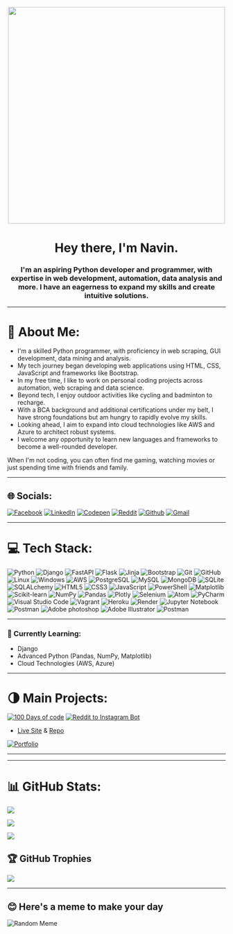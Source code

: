 <p align="center"> <img src="https://user-images.githubusercontent.com/74038190/225813708-98b745f2-7d22-48cf-9150-083f1b00d6c9.gif" width="500"> </p>


<div align="center">
<h1>Hey there, I'm Navin.</h1>
  <h3>I'm an aspiring Python developer and programmer, with expertise in web development, automation, data analysis and more. I have an eagerness to expand my skills and create intuitive solutions.</h3>
</div>
  
----------

# 💫 About Me:

-   I'm a skilled Python programmer, with proficiency in web scraping, GUI development, data mining and analysis.
-   My tech journey began developing web applications using HTML, CSS, JavaScript and frameworks like Bootstrap.
-   In my free time, I like to work on personal coding projects across automation, web scraping and data science.
-   Beyond tech, I enjoy outdoor activities like cycling and badminton to recharge.
-   With a BCA background and additional certifications under my belt, I have strong foundations but am hungry to rapidly evolve my skills.
-   Looking ahead, I aim to expand into cloud technologies like AWS and Azure to architect robust systems.
-   I welcome any opportunity to learn new languages and frameworks to become a well-rounded developer.

When I'm not coding, you can often find me gaming, watching movies or just spending time with friends and family.

----------
## 🌐 Socials:

[![Facebook](https://img.shields.io/badge/Facebook-%231877F2.svg?style=for-the-badge&logo=Facebook&logoColor=white)](https://facebook.com/https://www.facebook.com/navin.rajak.90857)  [![LinkedIn](https://img.shields.io/badge/LinkedIn-0077B5?style=for-the-badge&logo=linkedin&logoColor=white)]([https://www.linkedin.com/in/navinrajak](https://www.linkedin.com/in/navinrajak))  [![Codepen](https://img.shields.io/badge/Codepen-000000?style=for-the-badge&logo=codepen&logoColor=white)](https://codepen.io/navinfeb15) [![Reddit](https://img.shields.io/badge/Reddit-%23FF4500.svg?style=for-the-badge&logo=Reddit&logoColor=white)](https://reddit.com/user/NavinRaja) [![Github](https://img.shields.io/badge/GitHub-100000?style=for-the-badge&logo=github&logoColor=white`)](https://github.com/navinfeb15) [![Gmail](https://img.shields.io/badge/Gmail-D14836?style=for-the-badge&logo=gmail&logoColor=white)](mailto:navinfeb15@gmail.com) 

----------
# 💻 Tech Stack:



![Python](https://img.shields.io/badge/-Python-black?style=flat-square&logo=Python) ![Django](https://img.shields.io/badge/-Django-black?style=flat-square&logo=Django) ![FastAPI](https://img.shields.io/badge/-FastAPI-black?style=flat-square&logo=Fastapi) ![Flask](https://img.shields.io/badge/-Flask-black?style=flat-square&logo=Flask) ![Jinja](https://img.shields.io/badge/-Jinja-black?style=flat-square&logo=Jinja) ![Bootstrap](https://img.shields.io/badge/-Bootstrap-black?style=flat-square&logo=bootstrap) ![Git](https://img.shields.io/badge/-Git-black?style=flat-square&logo=git) ![GitHub](https://img.shields.io/badge/-GitHub-black?style=flat-square&logo=github)  ![Linux](https://img.shields.io/badge/-Linux-black?style=flat-square&logo=Linux)   ![Windows](https://img.shields.io/badge/-Windows-black?style=flat-square&logo=windows) ![AWS](https://img.shields.io/badge/-AWS-black?style=flat-square&logo=Amazon)  ![PostgreSQL](https://img.shields.io/badge/-PostgreSQL-black?style=flat-square&logo=PostgreSQL) ![MySQL](https://img.shields.io/badge/-MySQL-black?style=flat-square&logo=Mysql) ![MongoDB](https://img.shields.io/badge/-MongoDB-black?style=flat-square&logo=MongoDB) ![SQLite](https://img.shields.io/badge/-SQLite-black?style=flat-square&logo=SQLite) ![SQLALchemy](https://img.shields.io/badge/-SQLAlchemy-black?style=flat-square&logo=SQLAlchemy) ![HTML5](https://img.shields.io/badge/-HTML5-black?style=flat-square&logo=html5&logoColor=white) ![CSS3](https://img.shields.io/badge/-CSS3-black?style=flat-square&logo=css3) ![JavaScript](https://img.shields.io/badge/-JavaScript-black?style=flat-square&logo=javascript) ![PowerShell](https://img.shields.io/badge/-PowerShell-black?style=flat-square&logo=powershell)  ![Matplotlib](https://img.shields.io/badge/-Matplotlib-black?style=flat-square&logo=Matplotlib) ![Scikit-learn](https://img.shields.io/badge/-Scikit--learn-black?style=flat-square&logo=Scikit-learn) ![NumPy](https://img.shields.io/badge/-Numpy-black?style=flat-square&logo=numpy) ![Pandas](https://img.shields.io/badge/-Pandas-black?style=flat-square&logo=pandas) ![Plotly](https://img.shields.io/badge/-Plotly-black?style=flat-square&logo=plotly) ![Selenium](https://img.shields.io/badge/-Selenium-black?style=flat-square&logo=selenium) ![Atom](https://img.shields.io/badge/-Atom-black?style=flat-square&logo=atom) ![PyCharm](https://img.shields.io/badge/-PyCharm-black?style=flat-square&logo=pycharm) ![Visual Studio Code](https://img.shields.io/badge/-Visual%20Studio%20Code-black?style=flat-square&logo=visual-studio-code) ![Vagrant](https://img.shields.io/badge/-Vagrant-black?style=flat-square&&logo=vagrant) ![Heroku](https://img.shields.io/badge/-Heroku-black?style=flat-square&&logo=heroku) ![Render](https://img.shields.io/badge/-Render-black?style=flat-square&&logo=render) ![Jupyter Notebook](https://img.shields.io/badge/-Jupyter-black?style=flat-square&logo=jupyter) ![Postman](https://img.shields.io/badge/-Postman-black?style=flat-square&logo=postman) ![Adobe photoshop](https://img.shields.io/badge/-Adobe--Photoshop-black?style=flat-square&logo=Adobe-photoshop) ![Adobe Illustrator](https://img.shields.io/badge/-Adobe--lllustrator-black?style=flat-square&logo=adobe-Illustrator) ![Postman](https://img.shields.io/badge/-Postman-black?style=flat-square&logo=postman)

----------

### 🌄️ Currently Learning:

-   Django
-   Advanced Python (Pandas, NumPy, Matplotlib)
-   Cloud Technologies (AWS, Azure)
----------
# 🌗 Main Projects:


[![100 Days of code](https://github-readme-stats.vercel.app/api/pin/?username=navinfeb15&repo=100-days-of-code&&theme=radical)](https://github.com/navinfeb15/100-days-of-code)
[![Reddit to Instagram Bot](https://github-readme-stats.vercel.app/api/pin/?username=navinfeb15&repo=Reddit-to-instagram&&theme=radical)](https://github.com/navinfeb15/Reddit-to-instagram)

-   [Live Site](https://navinfeb15.github.io/portfolio/)  &  [Repo](https://github.com/navinfeb15/portfolio)

[![Portfolio](https://github-readme-stats.vercel.app/api/pin/?username=navinfeb15&repo=portfolio&&theme=radical)](https://github.com/navinfeb15/portfolio)

----------
<!--START_SECTION:waka-->
<!--END_SECTION:waka-->
----------
# 📊 GitHub Stats:

![](https://github-readme-stats.vercel.app/api?username=navinfeb15&theme=radical&hide_border=false&include_all_commits=true&count_private=true)  
  
![](https://github-readme-streak-stats.herokuapp.com/?user=navinfeb15&theme=radical&hide_border=false)  
  
![](https://github-readme-stats.vercel.app/api/top-langs/?username=navinfeb15&theme=radical&hide_border=false&include_all_commits=true&count_private=true&layout=compact)

## 🏆 GitHub Trophies

![](https://github-profile-trophy.vercel.app/?username=navinfeb15&theme=radical&no-frame=false&no-bg=true&margin-w=4)

----------
## 😊 Here's a meme to make your day


![Random Meme](https://random-memer.navinrajaraja.repl.co/)

